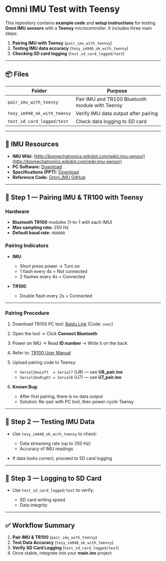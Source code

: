 

# Omni IMU Test with Teensy

This repository contains **example code** and **setup instructions** for testing **Omni IMU sensors** with a **Teensy** microcontroller.
It includes three main steps:

1. **Pairing IMU with Teensy** (`pair_imu_with_teensy`)
2. **Testing IMU data accuracy** (`tesy_im948_ok_with_teensy`)
3. **Checking SD card logging** (`test_sd_card_logged/test`)

---

## 📦 Files

| Folder                      | Purpose                                         |
| --------------------------- | ----------------------------------------------- |
| `pair_imu_with_teensy`      | Pair IMU and TR100 Bluetooth module with Teensy |
| `tesy_im948_ok_with_teensy` | Verify IMU data output after pairing            |
| `test_sd_card_logged/test`  | Check data logging to SD card                   |

---

## 📖 IMU Resources

* **IMU Wiki:** [http://biomechatronics.wikidot.com/wiki\:imu-sensor](http://biomechatronics.wikidot.com/wiki:imu-sensor)
* **PC Software:** [Download](https://www.dropbox.com/scl/fi/q0h8ouc72m3rgowg6f0s0/IMU_2.33_Release_English-v2.exe?rlkey=f4t5tojolnzs5rr06gbkz9c7t&e=1&dl=0)
* **Specifications (PPT):** [Download](https://www.dropbox.com/scl/fi/7xy8oyd4o0yxv5cz81y83/2025-2-14-Omni-imu-specifications.pptx?dl=0&rlkey=al0zkvw6fepnodw61cta6f2so)
* **Reference Code:** [Omni\_IMU GitHub](https://github.com/biomechatronics001/SimToReal_Deployment_HipExo/tree/RAM/Lower_level_controllers/Omni_IMU)

---

## 🔹 Step 1 — Pairing IMU & TR100 with Teensy

### Hardware

* **Bluetooth TR100** modules (1-to-1 with each IMU)
* **Max sampling rate:** 250 Hz
* **Default baud rate:** `460800`

### Pairing Indicators

* **IMU**:

  * Short press power → Turn on
  * 1 flash every 4s = Not connected
  * 2 flashes every 4s = Connected
* **TR100**:

  * Double flash every 2s = Connected

---

### Pairing Procedure

1. Download TR100 PC tool:
   [Baidu Link](https://pan.baidu.com/s/1QrPmc_ImhZfWZHYgccVJXw?pwd=vxec) (Code: `vxec`)
2. Open the tool → Click **Connect Bluetooth**
3. Power on IMU → Read **ID number** → Write it on the back
4. Refer to: [TR100 User Manual](https://www.yuque.com/cxqwork/lkw3sg/lcyzdvgeaeyk98sh?singleDoc#)
5. Upload pairing code to Teensy:

   * `SerialImuLeft  = Serial7` (U8) — use **U8\_pair.ino**
   * `SerialImuRight = Serial6` (U7) — use **U7\_pair.ino**
6. **Known Bug:**

   * After first pairing, there is no data output
   * Solution: Re-pair with PC tool, then power-cycle Teensy

---

## 🔹 Step 2 — Testing IMU Data

* Use `tesy_im948_ok_with_teensy` to check:

  * Data streaming rate (up to 250 Hz)
  * Accuracy of IMU readings
* If data looks correct, proceed to SD card logging

---

## 🔹 Step 3 — Logging to SD Card

* Use `test_sd_card_logged/test` to verify:

  * SD card writing speed
  * Data integrity

---

## ✅ Workflow Summary

1. **Pair IMU & TR100** (`pair_imu_with_teensy`)
2. **Test Data Accuracy** (`tesy_im948_ok_with_teensy`)
3. **Verify SD Card Logging** (`test_sd_card_logged/test`)
4. Once stable, integrate into your **main.ino** project

